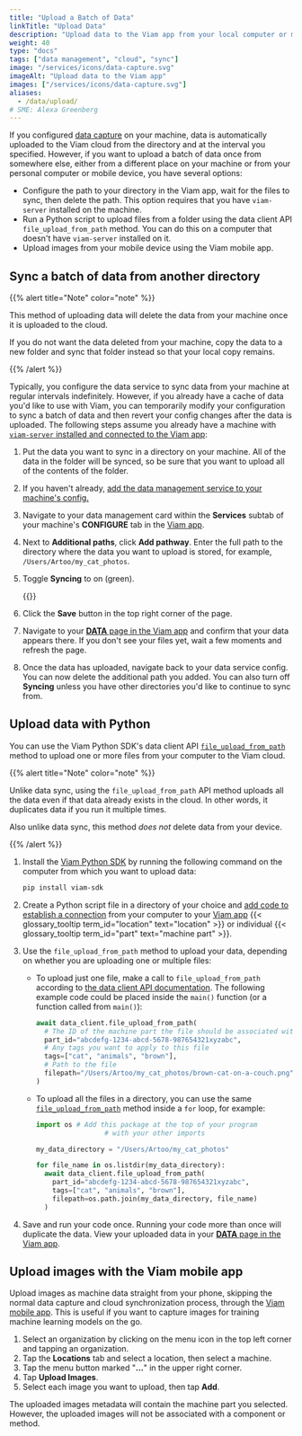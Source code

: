 ```yaml
---
title: "Upload a Batch of Data"
linkTitle: "Upload Data"
description: "Upload data to the Viam app from your local computer or mobile device using the data client API, Viam CLI, or Viam mobile app."
weight: 40
type: "docs"
tags: ["data management", "cloud", "sync"]
image: "/services/icons/data-capture.svg"
imageAlt: "Upload data to the Viam app"
images: ["/services/icons/data-capture.svg"]
aliases:
  - /data/upload/
# SME: Alexa Greenberg
---
```


If you configured [data capture](/services/data/capture/) on your machine, data is automatically uploaded to the Viam cloud from the directory and at the interval you specified.
However, if you want to upload a batch of data once from somewhere else, either from a different place on your machine or from your personal computer or mobile device, you have several options:

- Configure the path to your directory in the Viam app, wait for the files to sync, then delete the path.
  This option requires that you have `viam-server` installed on the machine.
- Run a Python script to upload files from a folder using the data client API `file_upload_from_path` method.
  You can do this on a computer that doesn't have `viam-server` installed on it.
- Upload images from your mobile device using the Viam mobile app.

## Sync a batch of data from another directory

{{% alert title="Note" color="note" %}}

This method of uploading data will delete the data from your machine once it is uploaded to the cloud.

If you do not want the data deleted from your machine, copy the data to a new folder and sync that folder instead so that your local copy remains.

{{% /alert %}}

Typically, you configure the data service to sync data from your machine at regular intervals indefinitely.
However, if you already have a cache of data you'd like to use with Viam, you can temporarily modify your configuration to sync a batch of data and then revert your config changes after the data is uploaded.
The following steps assume you already have a machine with [`viam-server` installed and connected to the Viam app](/get-started/installation/):

1. Put the data you want to sync in a directory on your machine.
   All of the data in the folder will be synced, so be sure that you want to upload all of the contents of the folder.
2. If you haven't already, [add the data management service to your machine's config.](/services/data/capture/#add-the-data-management-service)
3. Navigate to your data management card within the **Services** subtab of your machine's **CONFIGURE** tab in the [Viam app](https://app.viam.com).
4. Next to **Additional paths**, click **Add pathway**.
   Enter the full path to the directory where the data you want to upload is stored, for example, `/Users/Artoo/my_cat_photos`.
5. Toggle **Syncing** to on (green).

   {{<imgproc src="/services/data/data-sync-temp.png" resize="x1100" declaredimensions=true alt="Data service configured in the Viam app as described." >}}

6. Click the **Save** button in the top right corner of the page.
7. Navigate to your [**DATA** page in the Viam app](https://app.viam.com/data/view) and confirm that your data appears there.
   If you don't see your files yet, wait a few moments and refresh the page.
8. Once the data has uploaded, navigate back to your data service config.
   You can now delete the additional path you added.
   You can also turn off **Syncing** unless you have other directories you'd like to continue to sync from.

## Upload data with Python

You can use the Viam Python SDK's data client API [`file_upload_from_path`](/appendix/apis/data-client/#fileuploadfrompath) method to upload one or more files from your computer to the Viam cloud.

{{% alert title="Note" color="note" %}}

Unlike data sync, using the `file_upload_from_path` API method uploads all the data even if that data already exists in the cloud.
In other words, it duplicates data if you run it multiple times.

Also unlike data sync, this method _does not_ delete data from your device.

{{% /alert %}}

1. Install the [Viam Python SDK](https://python.viam.dev/) by running the following command on the computer from which you want to upload data:

   ```sh {class="command-line" data-prompt="$"}
   pip install viam-sdk
   ```

2. Create a Python script file in a directory of your choice and [add code to establish a connection](/appendix/apis/data-client/#establish-a-connection) from your computer to your [Viam app](https://app.viam.com) {{< glossary_tooltip term_id="location" text="location" >}} or individual {{< glossary_tooltip term_id="part" text="machine part" >}}.

3. Use the `file_upload_from_path` method to upload your data, depending on whether you are uploading one or multiple files:

   - To upload just one file, make a call to `file_upload_from_path` according to [the data client API documentation](/appendix/apis/data-client/#fileuploadfrompath).
     The following example code could be placed inside the `main()` function (or a function called from `main()`):

     ```python {class="line-numbers linkable-line-numbers"}
     await data_client.file_upload_from_path(
       # The ID of the machine part the file should be associated with
       part_id="abcdefg-1234-abcd-5678-987654321xyzabc",
       # Any tags you want to apply to this file
       tags=["cat", "animals", "brown"],
       # Path to the file
       filepath="/Users/Artoo/my_cat_photos/brown-cat-on-a-couch.png"
     )
     ```

   - To upload all the files in a directory, you can use the same [`file_upload_from_path`](/appendix/apis/data-client/#fileuploadfrompath) method inside a `for` loop, for example:

     ```python {class="line-numbers linkable-line-numbers"}
     import os # Add this package at the top of your program
                      # with your other imports

     my_data_directory = "/Users/Artoo/my_cat_photos"

     for file_name in os.listdir(my_data_directory):
       await data_client.file_upload_from_path(
         part_id="abcdefg-1234-abcd-5678-987654321xyzabc",
         tags=["cat", "animals", "brown"],
         filepath=os.path.join(my_data_directory, file_name)
       )
     ```

4. Save and run your code once.
   Running your code more than once will duplicate the data.
   View your uploaded data in your [**DATA** page in the Viam app](https://app.viam.com/data/view).

## Upload images with the Viam mobile app

Upload images as machine data straight from your phone, skipping the normal data capture and cloud synchronization process, through the [Viam mobile app](/fleet/#the-viam-mobile-app).
This is useful if you want to capture images for training machine learning models on the go.

1. Select an organization by clicking on the menu icon in the top left corner and tapping an organization.
2. Tap the **Locations** tab and select a location, then select a machine.
3. Tap the menu button marked "**...**" in the upper right corner.
4. Tap **Upload Images**.
5. Select each image you want to upload, then tap **Add**.

The uploaded images metadata will contain the machine part you selected.
However, the uploaded images will not be associated with a component or method.
